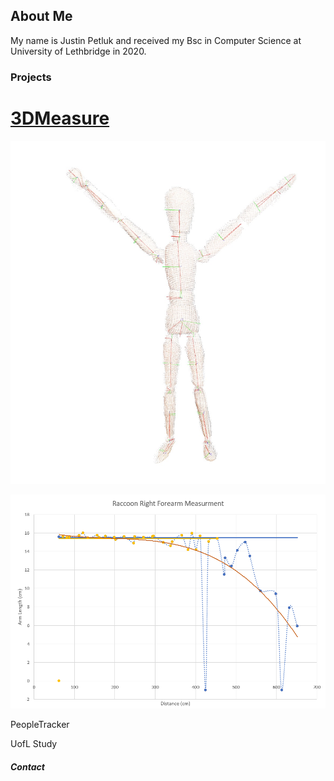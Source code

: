 ## About Me

My name is Justin Petluk and received my Bsc in Computer Science at University of Lethbridge in 2020. 

### Projects

# [3DMeasure](https://github.com/hobbitsyfeet/3DMeasure)
![Target_Result_CA](https://github.com/hobbitsyfeet/3DMeasure/blob/master/docs/photos/Target_Result_PCA.jpg)

![Distance(Kinect)](https://github.com/hobbitsyfeet/3DMeasure/blob/master/docs/DepthCameras/Distance(Kinect).PNG)

PeopleTracker

UofL Study

##### Contact